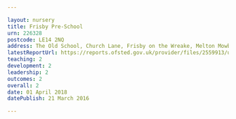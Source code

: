 ```yaml
---

layout: nursery
title: Frisby Pre-School
urn: 226328
postcode: LE14 2NQ
address: The Old School, Church Lane, Frisby on the Wreake, Melton Mowbray, Leicestershire, LE14 2NQ
latestReportUrl: https://reports.ofsted.gov.uk/provider/files/2559913/urn/226328.pdf
teaching: 2
development: 2
leadership: 2
outcomes: 2
overall: 2
date: 01 April 2018 
datePublish: 21 March 2016

---
```

